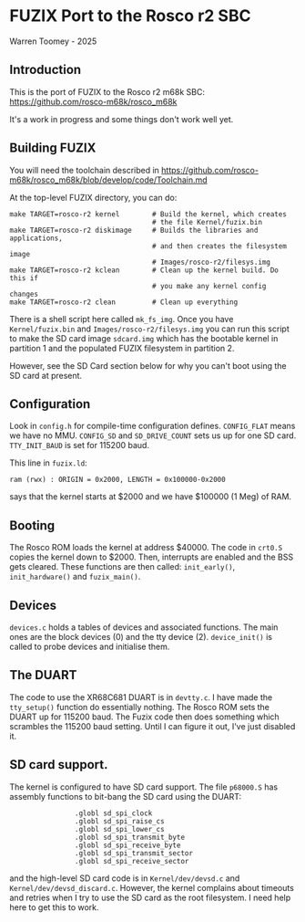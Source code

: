 # FUZIX Port to the Rosco r2 SBC

Warren Toomey - 2025

## Introduction

This is the port of FUZIX to the Rosco r2 m68k SBC:
https://github.com/rosco-m68k/rosco_m68k

It's a work in progress and some things don't work well yet.

## Building FUZIX

You will need the toolchain described in
https://github.com/rosco-m68k/rosco_m68k/blob/develop/code/Toolchain.md

At the top-level FUZIX directory, you can do:

```
make TARGET=rosco-r2 kernel        # Build the kernel, which creates
                                   # the file Kernel/fuzix.bin
make TARGET=rosco-r2 diskimage     # Builds the libraries and applications,
                                   # and then creates the filesystem image
                                   # Images/rosco-r2/filesys.img
make TARGET=rosco-r2 kclean        # Clean up the kernel build. Do this if
                                   # you make any kernel config changes
make TARGET=rosco-r2 clean         # Clean up everything
```

There is a shell script here called `mk_fs_img`. Once you have
`Kernel/fuzix.bin` and `Images/rosco-r2/filesys.img` you can run
this script to make the SD card image `sdcard.img` which has the
bootable kernel in partition 1 and the populated FUZIX filesystem
in partition 2.

However, see the SD Card section below for why you can't boot
using the SD card at present.

## Configuration

Look in `config.h` for compile-time configuration defines.
`CONFIG_FLAT` means we have no MMU. `CONFIG_SD` and `SD_DRIVE_COUNT` sets
us up for one SD card. `TTY_INIT_BAUD` is set for 115200 baud.

This line in `fuzix.ld`:

```
ram (rwx) : ORIGIN = 0x2000, LENGTH = 0x100000-0x2000
```

says that the kernel starts at $2000 and we have $100000 (1 Meg) of RAM.

## Booting

The Rosco ROM loads the kernel at address $40000. The code in `crt0.S`
copies the kernel down to $2000. Then, interrupts are enabled and the
BSS gets cleared. These functions are then called: `init_early()`,
`init_hardware()` and `fuzix_main()`.

## Devices

`devices.c` holds a tables of devices and associated functions. The
main ones are the block devices (0) and the tty device (2). 
`device_init()` is called to probe devices and initialise them.

## The DUART

The code to use the XR68C681 DUART is in `devtty.c`. I have made the
`tty_setup()` function do essentially nothing. The Rosco ROM sets the
DUART up for 115200 baud. The Fuzix code then does something which
scrambles the 115200 baud setting. Until I can figure it out, I've
just disabled it.

## SD card support.

The kernel is configured to have SD card support. The file `p68000.S` has
assembly functions to bit-bang the SD card using the DUART:

```
                .globl sd_spi_clock
                .globl sd_spi_raise_cs
                .globl sd_spi_lower_cs
                .globl sd_spi_transmit_byte
                .globl sd_spi_receive_byte
                .globl sd_spi_transmit_sector
                .globl sd_spi_receive_sector
```

and the high-level SD card code is in `Kernel/dev/devsd.c` and
`Kernel/dev/devsd_discard.c`. However, the kernel complains about
timeouts and retries when I try to use the SD card as the root
filesystem. I need help here to get this to work.
